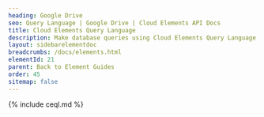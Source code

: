 ```yaml
---
heading: Google Drive
seo: Query Language | Google Drive | Cloud Elements API Docs
title: Cloud Elements Query Language
description: Make database queries using Cloud Elements Query Language.
layout: sidebarelementdoc
breadcrumbs: /docs/elements.html
elementId: 21
parent: Back to Element Guides
order: 45
sitemap: false
---
```


{% include ceql.md %}
